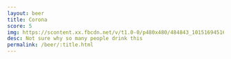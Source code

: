 ```yaml
---
layout: beer
title: Corona
score: 5
img: https://scontent.xx.fbcdn.net/v/t1.0-0/p480x480/484843_10151694516468745_911431623_n.jpg?oh=49cd02a6dd02cbf650090f213b690f41&oe=587CC982
desc: Not sure why so many people drink this
permalink: /beer/:title.html
---
```


